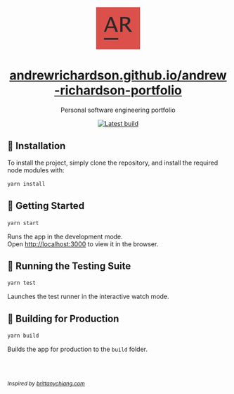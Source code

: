 <div align="center">
<img alt="AR_ Logo" src="./src/assets/images/ar_inverse.png" width="100" />
</div>

<h1 align="center"><a href="https://andrewrichardson.github.io/andrew-richardson-portfolio/" target="_blank" rel="noopener noreferrer">andrewrichardson.github.io/andrew-richardson-portfolio</a></h1>

<p align="center">Personal software engineering portfolio</p>

<div align="center">

<a href="https://github.com/andrewRichardson/andrew-richardson-portfolio/actions/workflows/deploy.yml">![Latest build](https://github.com/andrewRichardson/andrew-richardson-portfolio/actions/workflows/deploy.yml/badge.svg)</a>

</div>

## 📖 Installation

To install the project, simply clone the repository, and install the required node modules with:

```sh
yarn install
```

## 🚀 Getting Started

```sh
yarn start
```

Runs the app in the development mode.\
Open [http://localhost:3000](http://localhost:3000) to view it in the browser.

## 🧪 Running the Testing Suite

```PowerShell
yarn test
```

Launches the test runner in the interactive watch mode.

## 🔨 Building for Production

```sh
yarn build
```

Builds the app for production to the `build` folder.

<br/>
<br/>

_<p style="font-size: 12px">Inspired by <a href="https://brittanychiang.com/" target="_blank" rel="noopener noreferrer">brittanychiang.com</a></p>_
